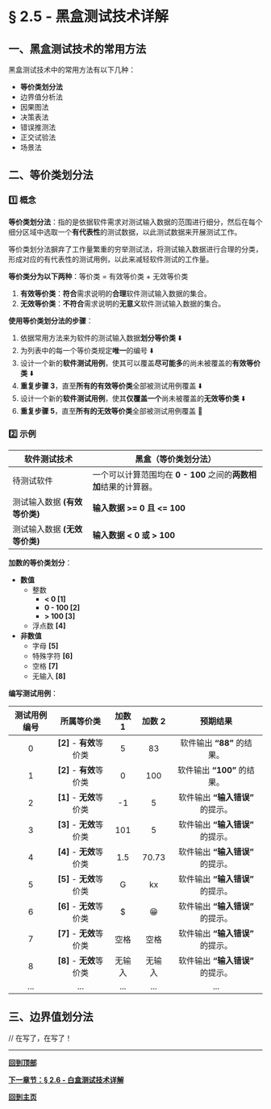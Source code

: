 # § 2.5 - 黑盒测试技术详解

## 一、黑盒测试技术的常用方法

黑盒测试技术中的常用方法有以下几种：

- **等价类划分法**
- 边界值分析法
- 因果图法
- 决策表法
- 错误推测法
- 正交试验法
- 场景法

## 二、等价类划分法

### :one: 概念

**等价类划分法**：指的是依据软件需求对测试输入数据的范围进行细分，然后在每个细分区域中选取一个**有代表性**的测试数据，以此测试数据来开展测试工作。

等价类划分法摒弃了工作量繁重的穷举测试法，将测试输入数据进行合理的分类，形成对应的有代表性的测试用例，以此来减轻软件测试的工作量。

**等价类分为以下两种**：等价类 = 有效等价类 + 无效等价类

1. **有效等价类**：**符合**需求说明的**合理**软件测试输入数据的集合。
2. **无效等价类**：**不符合**需求说明的**无意义**软件测试输入数据的集合。

**使用等价类划分法的步骤**：

1. 依据常用方法来为软件的测试输入数据**划分等价类** :arrow_down:
2. 为列表中的每一个等价类规定**唯一**的编号 :arrow_down:
3. 设计一个新的**软件测试用例**，使其可以覆盖**尽可能多**的尚未被覆盖的**有效等价类** :arrow_down:
4. **重复步骤 3**，直至**所有的有效等价类**全部被测试用例覆盖 :arrow_down:
5. 设计一个新的**软件测试用例**，使其**仅覆盖一个**尚未被覆盖的**无效等价类** :arrow_down:
6. **重复步骤 5**，直至**所有的无效等价类**全部被测试用例覆盖 :triangular_flag_on_post:

### :two: 示例

|软件测试技术|黑盒（等价类划分法）|
|---|---|
|待测试软件|一个可以计算范围均在 **0 - 100** 之间的**两数相加**结果的计算器。|
|测试输入数据 **(有效等价类)**|**输入数据 >= 0 且 <= 100**|
|测试输入数据 **(无效等价类)**|**输入数据 < 0 或 > 100**|

**加数的等价类划分**：

- **数值**
	- 整数
		- **< 0 [1]**
		- **0 - 100 [2]**
		- **&gt; 100 [3]**
	- 浮点数 **[4]**
- **非数值**
	- 字母 **[5]**
	- 特殊字符 **[6]**
	- 空格 **[7]**
	- 无输入 **[8]**

**编写测试用例**：

|测试用例编号|所属等价类|加数 1|加数 2|预期结果|
|:--:|:--:|:--:|:--:|:--:|
|0|**[2]** - **有效**等价类|5|83|软件输出 **“88”** 的结果。|
|1|**[2]** - **有效**等价类|0|100|软件输出 **“100”** 的结果。|
|2|**[1]** - **无效**等价类|-1|5|软件输出 **“输入错误”** 的提示。|
|3|**[3]** - **无效**等价类|101|5|软件输出 **“输入错误”** 的提示。|
|4|**[4]** - **无效**等价类|1.5|70.73|软件输出 **“输入错误”** 的提示。|
|5|**[5]** - **无效**等价类|G|kx|软件输出 **“输入错误”** 的提示。|
|6|**[6]** - **无效**等价类|$|😁|软件输出 **“输入错误”** 的提示。|
|7|**[7]** - **无效**等价类|空格|空格|软件输出 **“输入错误”** 的提示。|
|8|**[8]** - **无效**等价类|无输入|无输入|软件输出 **“输入错误”** 的提示。|
|...|...|...|...|...|

## 三、边界值划分法

// 在写了，在写了！

---
[**回到顶部**](https://github.com/Lingggao/Software-Testing-Basics/blob/master/%E7%AC%AC%E4%BA%8C%E7%AB%A0/2_5_%E9%BB%91%E7%9B%92%E6%B5%8B%E8%AF%95%E6%8A%80%E6%9C%AF%E8%AF%A6%E8%A7%A3.md#-25---%E9%BB%91%E7%9B%92%E6%B5%8B%E8%AF%95%E6%8A%80%E6%9C%AF%E8%AF%A6%E8%A7%A3)

[**下一章节：§ 2.6 - 白盒测试技术详解**]()

[**回到主页**](https://github.com/Lingggao/Software-Testing-Basics#%E8%BD%AF%E4%BB%B6%E6%B5%8B%E8%AF%95%E5%9F%BA%E7%A1%80)